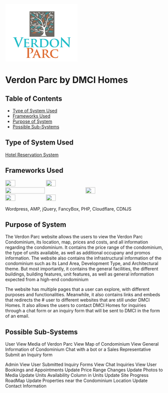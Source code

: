 ![Verdon Parc Logo](https://github.com/Miraii133/itelective3-web/blob/main/verdon_parc_logo.png "Verdon Parc")
# Verdon Parc by DMCI Homes

## Table of Contents
* [Type of System Used](#type-of-system-used)
* [Frameworks Used](#frameworks-used)
* [Purpose of System](#purpose-of-system)
* [Possible Sub-Systems](#possible-sub-systems)

## Type of System Used
[Hotel Reservation System](https://svg.template.creately.com/hkxgmux72)

## Frameworks Used
<img src="https://s.w.org/style/images/about/WordPress-logotype-wmark.png" width="25%" height="25%">
<img src="https://amp.dev/static/img/icons/icon-512x512.png" width="25%" height="25%">
<img src="https://upload.wikimedia.org/wikipedia/commons/thumb/f/fd/JQuery-Logo.svg/2560px-JQuery-Logo.svg.png" width="50%" height="50%">
<img src="https://ps.w.org/fancybox-for-wordpress/assets/icon-256x256.jpg?rev=1864321" width="25%" height="25%">
<img src="https://upload.wikimedia.org/wikipedia/commons/9/9b/CDNJS_Logo_-_Web%2C_Dark_Variant.png" width="25%" height="25%">
<img src="https://upload.wikimedia.org/wikipedia/commons/thumb/2/27/PHP-logo.svg/1200px-PHP-logo.svg.png" width="25%" height="25%">

Wordpress, AMP, jQuery, FancyBox, PHP, Cloudflare, CDNJS

## Purpose of System
The Verdon Parc website allows the users to view the Verdon Parc Condominium, its location, map, prices and costs, and all information regarding the condominium. It contains the price range of the condominium, the type of units available, as well as additional occupany and promos information. The website also contains the infrastructural information of the condominium such as its Land Area, Development Type, and Architectural theme. But most importantly, it contains the general facilities, the different buildings, building features, unit features, as well as general information expected from a high-end condominium

The website has multiple pages that a user can explore, with different purposes and functionalities. Meanwhile, it also contains links and embeds that redirects the # user to different websites that are still under DMCI Homes. It also allows the users to contact DMCI Homes for inquiries through a chat form or an inquiry form that will be sent to DMCI in the form of an email.

## Possible Sub-Systems

User
View Media of Verdon Parc
View Map of Condominium
View General Information of Condominium
Chat with a bot or a Sales Representative
Submit an Inquiry form 

Admin
View User Submitted Inquiry Forms
View Chat Inquiries
View User Bookings and Appointments
Update Price Range Changes
Update Photos to Media
Update Units Availability Column in Units
Update Site Progress RoadMap
Update Properties near the Condominium Location
Update Contact Information

